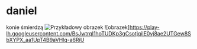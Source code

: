 # daniel
konie śmierdzą
![Przykładowy obrazek](https://user-images.githubusercontent.com/33155636/218336855-f5e1ece3-fe13-4cf0-933e-75f1e24de619.png)
![obrazek]https://play-lh.googleusercontent.com/BsJwtrqI1hoTUDKp3gCsotjqilE0vj8ae2UTGew8SbXYPX_aa1UpT4B9aVHlq-a6RiU
